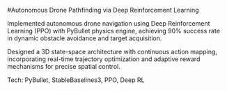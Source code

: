 #Autonomous Drone Pathfinding via Deep Reinforcement Learning

Implemented autonomous drone navigation using Deep Reinforcement Learning (PPO) with PyBullet physics engine, achieving 90% success rate in dynamic obstacle avoidance and target acquisition.

Designed a 3D state-space architecture with continuous action mapping, incorporating real-time trajectory optimization and adaptive reward mechanisms for precise spatial control.

Tech: PyBullet, StableBaselines3, PPO, Deep RL
